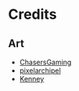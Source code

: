 # Credits

## Art
- [ChasersGaming](https://chasersgaming.itch.io/)
- [pixelarchipel](https://www.patreon.com/pixelarchipel)
- [Kenney](https://kenney.nl/)
